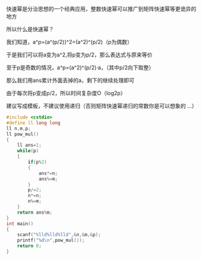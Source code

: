 快速幂是分治思想的一个经典应用，整数快速幂可以推广到矩阵快速幂等更诡异的地方

所以什么是快速幂？

我们知道，a^p=(a^(p/2))^2=(a^2)^(p/2)（p为偶数）

于是我们可以将a变为a^2,将p变为p/2，那么表达式与原来等价

至于p是奇数的情况，a^p=(a^2)^(p/2)·a，（其中p/2向下取整）

那么我们用ans累计外面丢掉的a，剩下的继续处理即可

由于每次将p变成p/2，所以时间复杂度O（log2p）

建议写成模板，不建议使用递归（否则矩阵快速幂递归的常数你是可以想象的
...）

```cpp
#include <cstdio>
#define ll long long
ll n,m,p;
ll pow_mul()
{
	ll ans=1;
	while(p)
	{
		if(p%2)
		{
			ans*=n;
			ans%=m;
		}
		p/=2;
		n*=n;
		n%=m;
	}
	return ans%m;
}
int main()
{
	scanf("%lld%lld%lld",&n,&m,&p);
	printf("%d\n",pow_mul());
	return 0;
}
```